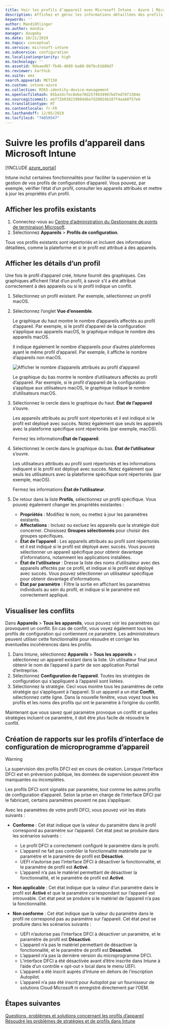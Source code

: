 ```yaml
---
title: Voir les profils d’appareil avec Microsoft Intune - Azure | Microsoft Docs
description: Affichez et gérez les informations détaillées des profils de configuration d’appareil dans Microsoft Intune, consultez un graphique du nombre d’appareils attribués à un profil, et découvrez quels appareils ont des profils attribués ou déployés. Vous pouvez aussi résoudre les problèmes des profils qui ont des paramètres en conflit.
keywords: ''
author: MandiOhlinger
ms.author: mandia
manager: dougeby
ms.date: 10/21/2019
ms.topic: conceptual
ms.service: microsoft-intune
ms.subservice: configuration
ms.localizationpriority: high
ms.technology: ''
ms.assetid: 9deaed87-fb4b-4689-ba88-067bc61686d7
ms.reviewer: karthib
ms.suite: ems
search.appverid: MET150
ms.custom: intune-azure
ms.collection: M365-identity-device-management
ms.openlocfilehash: 85ba34cfec8ebe78d2574034967bd7ed76f3304e
ms.sourcegitcommit: ebf72b038219904d6e7d20024b107f4aa68f57e6
ms.translationtype: HT
ms.contentlocale: fr-FR
ms.lasthandoff: 12/05/2019
ms.locfileid: "74059547"
---
```

# <a name="monitor-device-profiles-in-microsoft-intune"></a>Suivre les profils d’appareil dans Microsoft Intune

[!INCLUDE [azure_portal](../includes/azure_portal.md)]

Intune inclut certaines fonctionnalités pour faciliter la supervision et la gestion de vos profils de configuration d’appareil. Vous pouvez, par exemple, vérifier l’état d’un profil, consulter les appareils attribués et mettre à jour les propriétés d’un profil.

## <a name="view-existing-profiles"></a>Afficher les profils existants

1. Connectez-vous au [Centre d’administration du Gestionnaire de points de terminaison Microsoft](https://go.microsoft.com/fwlink/?linkid=2109431).
2. Sélectionnez **Appareils** > **Profils de configuration**.

Tous vos profils existants sont répertoriés et incluent des informations détaillées, comme la plateforme et si le profil est attribué à des appareils.

## <a name="view-details-on-a-profile"></a>Afficher les détails d’un profil

Une fois le profil d’appareil créé, Intune fournit des graphiques. Ces graphiques affichent l’état d’un profil, à savoir s’il a été attribué correctement à des appareils ou si le profil indique un conflit.

1. Sélectionnez un profil existant. Par exemple, sélectionnez un profil macOS.
2. Sélectionnez l’onglet **Vue d’ensemble**.

    Le graphique du haut montre le nombre d’appareils affectés au profil d’appareil. Par exemple, si le profil d’appareil de la configuration s’applique aux appareils macOS, le graphique indique le nombre des appareils macOS.

    Il indique également le nombre d’appareils pour d’autres plateformes ayant le même profil d’appareil. Par exemple, il affiche le nombre d’appareils non macOS.

    ![Afficher le nombre d’appareils attribués au profil d’appareil](./media/device-profile-monitor/device-configuration-profile-graphical-chart.png)

    Le graphique du bas montre le nombre d’utilisateurs affectés au profil d’appareil. Par exemple, si le profil d’appareil de la configuration s’applique aux utilisateurs macOS, le graphique indique le nombre d’utilisateurs macOS.

3. Sélectionnez le cercle dans le graphique du haut. **État de l’appareil** s’ouvre.

    Les appareils attribués au profil sont répertoriés et il est indiqué si le profil est déployé avec succès. Notez également que seuls les appareils avec la plateforme spécifique sont répertoriés (par exemple, macOS).

    Fermez les informations**État de l’appareil**.

4. Sélectionnez le cercle dans le graphique du bas. **État de l’utilisateur** s’ouvre. 

    Les utilisateurs attribués au profil sont répertoriés et les informations indiquent si le profil est déployé avec succès. Notez également que seuls les utilisateurs avec la plateforme spécifique sont répertoriés (par exemple, macOS).

    Fermez les informations **État de l’utilisateur**.

5. De retour dans la liste **Profils**, sélectionnez un profil spécifique. Vous pouvez également changer les propriétés existantes :
    - **Propriétés** : Modifiez le nom, ou mettez à jour les paramètres existants.
    - **Affectations** : Incluez ou excluez les appareils que la stratégie doit concerner. Choisissez **Groupes sélectionnés** pour choisir des groupes spécifiques.
    - **État de l’appareil** : Les appareils attribués au profil sont répertoriés et il est indiqué si le profil est déployé avec succès. Vous pouvez sélectionner un appareil spécifique pour obtenir davantage d’informations, notamment les applications installées.
    - **État de l’utilisateur** : Dresse la liste des noms d’utilisateur avec des appareils affectés par ce profil, et indique si le profil est déployé avec succès. Vous pouvez sélectionner un utilisateur spécifique pour obtenir davantage d’informations.
    - **État par paramètre** : Filtre la sortie en affichant les paramètres individuels au sein du profil, et indique si le paramètre est correctement appliqué.

## <a name="view-conflicts"></a>Visualiser les conflits

Dans **Appareils** > **Tous les appareils**, vous pouvez voir les paramètres qui provoquent un conflit. En cas de conflit, vous voyez également tous les profils de configuration qui contiennent ce paramètre. Les administrateurs peuvent utiliser cette fonctionnalité pour résoudre et corriger les éventuelles incohérences dans les profils.

1. Dans Intune, sélectionnez **Appareils** > **Tous les appareils** > sélectionnez un appareil existant dans la liste. Un utilisateur final peut obtenir le nom de l’appareil à partir de son application Portail d’entreprise.
2. Sélectionnez **Configuration de l’appareil**. Toutes les stratégies de configuration qui s’appliquent à l’appareil sont listées.
3. Sélectionnez la stratégie. Ceci vous montre tous les paramètres de cette stratégie qui s’appliquent à l’appareil. Si un appareil a un état **Conflit**, sélectionnez cette ligne. Dans la nouvelle fenêtre, vous voyez tous les profils et les noms des profils qui ont le paramètre à l’origine du conflit.

Maintenant que vous savez quel paramètre provoque un conflit et quelles stratégies incluent ce paramètre, il doit être plus facile de résoudre le conflit. 

## <a name="device-firmware-configuration-interface-profile-reporting"></a>Création de rapports sur les profils d’interface de configuration de microprogramme d’appareil

> [!WARNING]
> La supervision des profils DFCI est en cours de création. Lorsque l’interface DFCI est en préversion publique, les données de supervision peuvent être manquantes ou incomplètes.

Les profils DFCI sont signalés par paramètre, tout comme les autres profils de configuration d’appareil. Selon la prise en charge de l’interface DFCI par le fabricant, certains paramètres peuvent ne pas s’appliquer.

Avec les paramètres de votre profil DFCI, vous pouvez voir les états suivants :

- **Conforme** : Cet état indique que la valeur du paramètre dans le profil correspond au paramètre sur l’appareil. Cet état peut se produire dans les scénarios suivants :

  - Le profil DFCI a correctement configuré le paramètre dans le profil.
  - L’appareil ne fait pas contrôler la fonctionnalité matérielle par le paramètre et le paramètre de profil est **Désactivé**.
  - UEFI n’autorise pas l’interface DFCI à désactiver la fonctionnalité, et le paramètre de profil est **Activé**.
  - L’appareil n’a pas le matériel permettant de désactiver la fonctionnalité, et le paramètre de profil est **Activé**.

- **Non applicable** : Cet état indique que la valeur d’un paramètre dans le profil est **Activé** et que le paramètre correspondant sur l’appareil est introuvable. Cet état peut se produire si le matériel de l’appareil n’a pas la fonctionnalité.

- **Non conforme** : Cet état indique que la valeur du paramètre dans le profil ne correspond pas au paramètre sur l’appareil. Cet état peut se produire dans les scénarios suivants :

  - UEFI n’autorise pas l’interface DFCI à désactiver un paramètre, et le paramètre de profil est **Désactivé**.
  - L’appareil n’a pas le matériel permettant de désactiver la fonctionnalité, et le paramètre de profil est **Désactivé**.
  - L’appareil n’a pas la dernière version du microprogramme DFCI.
  - L’interface DFCI a été désactivée avant d’être inscrite dans Intune à l’aide d’un contrôle « opt-out » local dans le menu UEFI.
  - L’appareil a été inscrit auprès d’Intune en dehors de l’inscription Autopilot.
  - L’appareil n’a pas été inscrit pour Autopilot par un fournisseur de solutions Cloud Microsoft ni enregistré directement par l’OEM.

## <a name="next-steps"></a>Étapes suivantes

[Questions, problèmes et solutions concernant les profils d’appareil](device-profile-troubleshoot.md)  
[Résoudre les problèmes de stratégies et de profils dans Intune](troubleshoot-policies-in-microsoft-intune.md)
